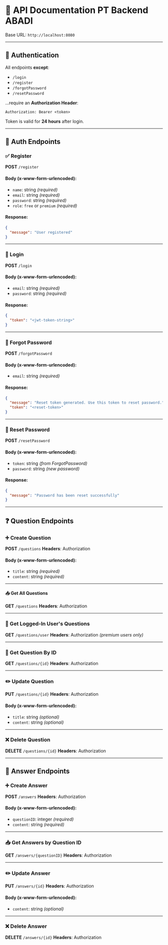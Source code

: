 # 📘 API Documentation PT Backend ABADI

Base URL: `http://localhost:8080`

---

## 🔐 Authentication

All endpoints **except**:

* `/login`
* `/register`
* `/forgotPassword`
* `/resetPassword`

...require an **Authorization Header**:

```http
Authorization: Bearer <token>
```

Token is valid for **24 hours** after login.

---

## 📄 Auth Endpoints

### ✅ Register

**POST** `/register`

#### Body (x-www-form-urlencoded):

* `name`: string *(required)*
* `email`: string *(required)*
* `password`: string *(required)*
* `role`: `free` or `premium` *(required)*

#### Response:

```json
{
  "message": "User registered"
}
```

---

### 🔐 Login

**POST** `/login`

#### Body (x-www-form-urlencoded):

* `email`: string *(required)*
* `password`: string *(required)*

#### Response:

```json
{
  "token": "<jwt-token-string>"
}
```

---

### 🔁 Forgot Password

**POST** `/forgotPassword`

#### Body (x-www-form-urlencoded):

* `email`: string *(required)*

#### Response:

```json
{
  "message": "Reset token generated. Use this token to reset password.",
  "token": "<reset-token>"
}
```

---

### 🔄 Reset Password

**POST** `/resetPassword`

#### Body (x-www-form-urlencoded):

* `token`: string *(from ForgotPassword)*
* `password`: string *(new password)*

#### Response:

```json
{
  "message": "Password has been reset successfully"
}
```

---

## ❓ Question Endpoints

### ➕ Create Question

**POST** `/questions`
**Headers**: Authorization

#### Body (x-www-form-urlencoded):

* `title`: string *(required)*
* `content`: string *(required)*

---

#### 📥 Get All Questions

**GET** `/questions`
**Headers**: Authorization

---

### 👤 Get Logged-In User's Questions

**GET** `/questions/user`
**Headers**: Authorization *(premium users only)*

---

### 📄 Get Question By ID

**GET** `/questions/{id}`
**Headers**: Authorization

---

### ✏️ Update Question

**PUT** `/questions/{id}`
**Headers**: Authorization

#### Body (x-www-form-urlencoded):

* `title`: string *(optional)*
* `content`: string *(optional)*

---

### ❌ Delete Question

**DELETE** `/questions/{id}`
**Headers**: Authorization

---

## 💬 Answer Endpoints

### ➕ Create Answer

**POST** `/answers`
**Headers**: Authorization

#### Body (x-www-form-urlencoded):

* `questionID`: integer *(required)*
* `content`: string *(required)*

---

### 📥 Get Answers by Question ID

**GET** `/answers/{questionID}`
**Headers**: Authorization

---

### ✏️ Update Answer

**PUT** `/answers/{id}`
**Headers**: Authorization

#### Body (x-www-form-urlencoded):

* `content`: string *(optional)*

---

### ❌ Delete Answer

**DELETE** `/answers/{id}`
**Headers**: Authorization


